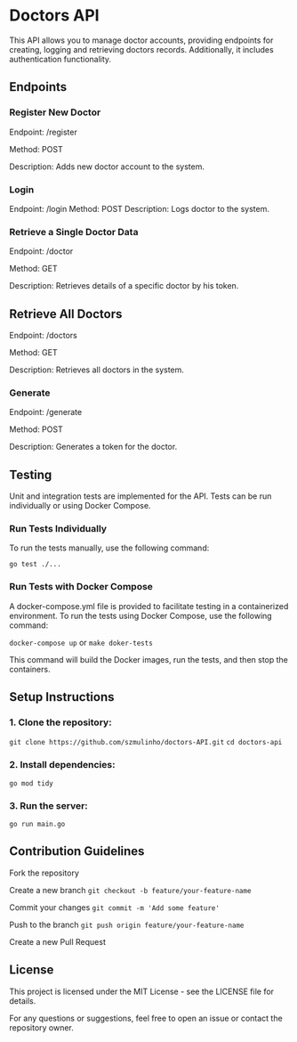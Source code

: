 # Doctors API

This API allows you to manage doctor accounts, providing endpoints for creating, logging and retrieving doctors records. Additionally, it includes authentication functionality.

## Endpoints

### Register New Doctor

Endpoint: /register

Method: POST

Description: Adds new doctor account to the system.

### Login

Endpoint: /login
Method: POST
Description: Logs doctor to the system.

### Retrieve a Single Doctor Data

Endpoint: /doctor

Method: GET

Description: Retrieves details of a specific doctor by his token.

## Retrieve All Doctors

Endpoint: /doctors

Method: GET

Description: Retrieves all doctors in the system.

### Generate

Endpoint: /generate

Method: POST

Description: Generates a token for the doctor.

## Testing

Unit and integration tests are implemented for the API. Tests can be run individually or using Docker Compose.

### Run Tests Individually

To run the tests manually, use the following command:

```go test ./...```

### Run Tests with Docker Compose

A docker-compose.yml file is provided to facilitate testing in a containerized environment. To run the tests using Docker Compose, use the following command:

```docker-compose up``` or ```make doker-tests```

This command will build the Docker images, run the tests, and then stop the containers.

## Setup Instructions

### 1. Clone the repository:

```git clone https://github.com/szmulinho/doctors-API.git```
```cd doctors-api```

### 2. Install dependencies:

```go mod tidy```

### 3. Run the server:

```go run main.go```

## Contribution Guidelines

Fork the repository

Create a new branch ```git checkout -b feature/your-feature-name```

Commit your changes ```git commit -m 'Add some feature'```

Push to the branch ```git push origin feature/your-feature-name```

Create a new Pull Request

## License

This project is licensed under the MIT License - see the LICENSE file for details.

For any questions or suggestions, feel free to open an issue or contact the repository owner.



